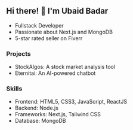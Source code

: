 ## Hi there! 👋 I'm Ubaid Badar

- Fullstack Developer
- Passionate about Next.js and MongoDB
- 5-star rated seller on Fiverr

### Projects
- StockAlgos: A stock market analysis tool
- Eternitai: An AI-powered chatbot

### Skills
- Frontend: HTML5, CSS3, JavaScript, ReactJS
- Backend: Node.js
- Frameworks: Next.js, Tailwind CSS
- Database: MongoDB
